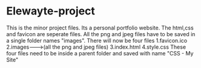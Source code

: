 # Elewayte-project
This is the minor project files. Its a personal portfolio website.
The html,css and favicon are seperate files.
All the png and jpeg files have to be saved in a single folder names "images".
There will now be four files
1.favicon.ico
2.images--->(all the png and jpeg files)
3.index.html
4.style.css
These four files need to be inside a parent folder and saved with name "CSS - My Site"
